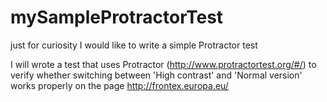 # mySampleProtractorTest
just for curiosity I would like to write a simple Protractor test

I will wrote a test that uses Protractor (http://www.protractortest.org/#/)
to verify whether switching between 'High contrast' and 'Normal version'
works properly on the page http://frontex.europa.eu/
